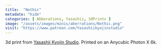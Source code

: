 ```yaml
---
title:  "Nothic"
metadate: "hide"
categories: [ Abberations, Yasashii, 3dPrints ]
image: "/assets/images/minis/aberrations/Nothic.png"
visit: "https://www.patreon.com/Yasashiikyojinstudio"
---
```

3d print from [Yasashii Kyojin Studio](https://www.patreon.com/Yasashiikyojinstudio). 
Printed on an Anycubic Photon X 6k.